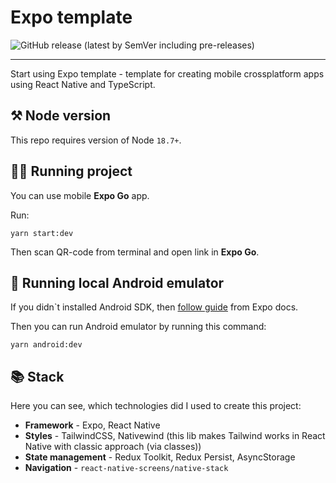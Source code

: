 # Expo template

<p>
<img alt="GitHub release (latest by SemVer including pre-releases)" src="https://img.shields.io/github/downloads-pre/XenoPOMP/expo-template/latest/total?style=flat&label=Release&color=blue">
</p>

<hr/>

Start using Expo template - template for creating mobile crossplatform apps using React Native and TypeScript.

## ⚒️ Node version

This repo requires version of Node `18.7+`.

## 🏃‍♂️ Running project

You can use mobile **Expo Go** app.

Run:
```shell
yarn start:dev
```

Then scan QR-code from terminal and open link in **Expo Go**.

## 🤖 Running local Android emulator

If you didn`t installed Android SDK, then [follow guide](https://docs.expo.dev/workflow/android-studio-emulator/) from Expo docs.

Then you can run Android emulator by running this command:
```shell
yarn android:dev
```

## 📚 Stack

Here you can see, which technologies did I used to create this project:

- **Framework** - Expo, React Native
- **Styles** - TailwindCSS, Nativewind (this lib makes Tailwind works in React Native with classic approach (via classes))
- **State management** - Redux Toolkit, Redux Persist, AsyncStorage
- **Navigation** - `react-native-screens/native-stack`

